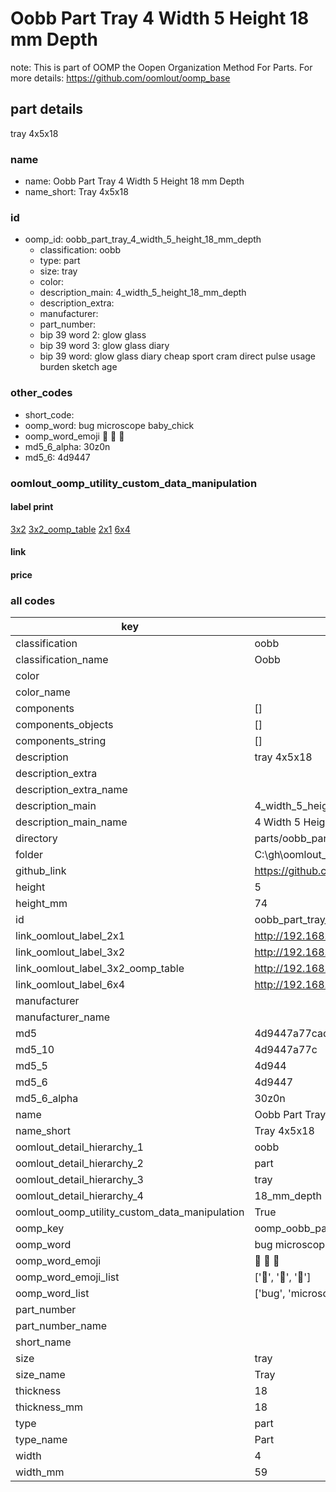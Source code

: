 # Oobb Part Tray 4 Width 5 Height 18 mm Depth  

note: This is part of OOMP the Oopen Organization Method For Parts. For more details: https://github.com/oomlout/oomp_base

##  part details
  



tray 4x5x18



### name
* name: Oobb Part Tray 4 Width 5 Height 18 mm Depth
* name_short: Tray 4x5x18 
### id
* oomp_id: oobb_part_tray_4_width_5_height_18_mm_depth
  * classification: oobb
  * type: part
  * size: tray
  * color: 
  * description_main: 4_width_5_height_18_mm_depth
  * description_extra: 
  * manufacturer: 
  * part_number: 
  * bip 39 word 2: glow glass
  * bip 39 word 3: glow glass diary
  * bip 39 word: glow glass diary cheap sport cram direct pulse usage burden sketch age

### other_codes
* short_code: 
* oomp_word: bug microscope baby_chick
* oomp_word_emoji :bug: :microscope: :baby_chick:
* md5_6_alpha: 30z0n
* md5_6: 4d9447






### oomlout_oomp_utility_custom_data_manipulation
#### label print
[3x2](http://192.168.1.245:1112/?label=oomp%2030z0n)
[3x2_oomp_table](http://192.168.1.108:1112/?label=oomp%2030z0n)
[2x1](http://192.168.1.242:1112/?label=oomp%2030z0n)
[6x4](http://192.168.1.55:1112/?label=oomp%2030z0n)    

#### link

                              

#### price







### all codes 
| key | value |  
| --- | --- |  
| classification | oobb |  
| classification_name | Oobb |  
| color |  |  
| color_name |  |  
| components | [] |  
| components_objects | [] |  
| components_string | [] |  
| description | tray 4x5x18 |  
| description_extra |  |  
| description_extra_name |  |  
| description_main | 4_width_5_height_18_mm_depth |  
| description_main_name | 4 Width 5 Height 18 mm Depth |  
| directory | parts/oobb_part_tray_4_width_5_height_18_mm_depth |  
| folder | C:\gh\oomlout_oobb_version_4_generated_parts\parts\oobb_part_tray_4_width_5_height_18_mm_depth |  
| github_link | https://github.com/oomlout/oomlout_oomp_part_src/tree/main/parts/oobb_part_tray_4_width_5_height_18_mm_depth |  
| height | 5 |  
| height_mm | 74 |  
| id | oobb_part_tray_4_width_5_height_18_mm_depth |  
| link_oomlout_label_2x1 | http://192.168.1.242:1112/?label=oomp%2030z0n |  
| link_oomlout_label_3x2 | http://192.168.1.245:1112/?label=oomp%2030z0n |  
| link_oomlout_label_3x2_oomp_table | http://192.168.1.108:1112/?label=oomp%2030z0n |  
| link_oomlout_label_6x4 | http://192.168.1.55:1112/?label=oomp%2030z0n |  
| manufacturer |  |  
| manufacturer_name |  |  
| md5 | 4d9447a77cad87d0c8e9526e7a98bb1e |  
| md5_10 | 4d9447a77c |  
| md5_5 | 4d944 |  
| md5_6 | 4d9447 |  
| md5_6_alpha | 30z0n |  
| name | Oobb Part Tray 4 Width 5 Height 18 mm Depth |  
| name_short | Tray 4x5x18  |  
| oomlout_detail_hierarchy_1 | oobb |  
| oomlout_detail_hierarchy_2 | part |  
| oomlout_detail_hierarchy_3 | tray |  
| oomlout_detail_hierarchy_4 | 18_mm_depth |  
| oomlout_oomp_utility_custom_data_manipulation | True |  
| oomp_key | oomp_oobb_part_tray_4_width_5_height_18_mm_depth |  
| oomp_word | bug microscope baby_chick |  
| oomp_word_emoji | :bug: :microscope: :baby_chick: |  
| oomp_word_emoji_list | [':bug:', ':microscope:', ':baby_chick:'] |  
| oomp_word_list | ['bug', 'microscope', 'baby_chick'] |  
| part_number |  |  
| part_number_name |  |  
| short_name |  |  
| size | tray |  
| size_name | Tray |  
| thickness | 18 |  
| thickness_mm | 18 |  
| type | part |  
| type_name | Part |  
| width | 4 |  
| width_mm | 59 |  
